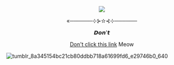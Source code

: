<p align="center">
  <img src="https://github.com/user-attachments/assets/fcdd9cca-4b6e-4873-a062-71c119ecf69d">
</p>
<p align="center">«──────⊹⊱✫⊰⊹──────</p>
<p align="center">𝘿𝙤𝙣'𝙩</p>
<p align="center">
  <a href="https://github.com/DARLlNGDANCE">Don't click this link</a>
</ρ

<p align="center">Meow
   
![tumblr_8a345154bc21cb80ddbb718a61699fd6_e29746b0_640](https://github.com/user-attachments/assets/55f11c45-2ee0-479a-8f2c-c4d1f899355b)
